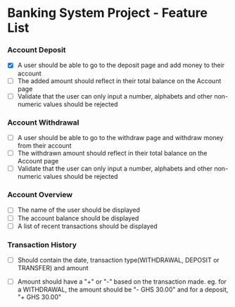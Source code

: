 # Banking System Project - Feature List

### Account Deposit  
- [x] A user should be able to go to the deposit page and add money to their account
- [ ] The added amount should reflect in their total balance on the Account page
- [ ] Validate that the user can only input a number, alphabets and other non-numeric values should be rejected

### Account Withdrawal  
- [ ] A user should be able to go to the withdraw page and withdraw money from their account
- [ ] The withdrawn amount should reflect in their total balance on the Account page
- [ ] Validate that the user can only input a number, alphabets and other non-numeric values should be rejected

### Account Overview
- [ ] The name of the user should be displayed
- [ ] The account balance should be displayed
- [ ] A list of recent transactions should be displayed

### Transaction History
- [ ] Should contain the date, transaction type(WITHDRAWAL, DEPOSIT or TRANSFER) and amount
- [ ] Amount should have a "+" or "-" based on the transaction made. eg. for a WITHDRAWAL, the amount should be "- GHS 30.00" and for a deposit, "+ GHS 30.00"




